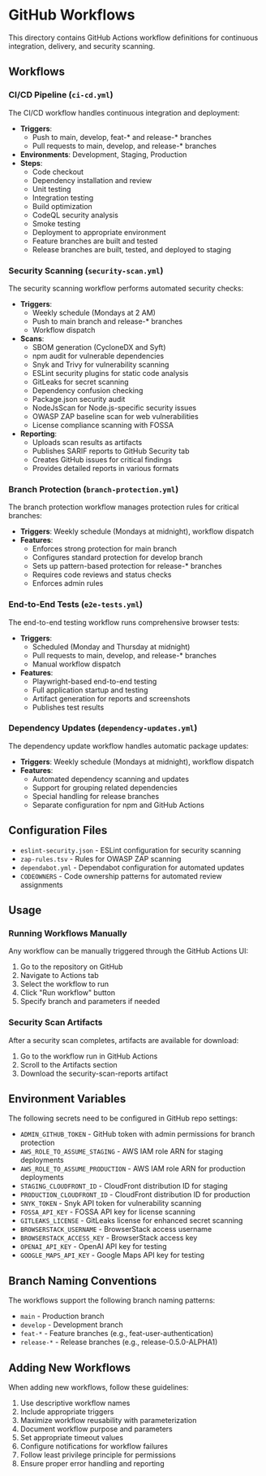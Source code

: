 # GitHub Workflows

This directory contains GitHub Actions workflow definitions for continuous integration, delivery, and security scanning.

## Workflows

### CI/CD Pipeline (`ci-cd.yml`)

The CI/CD workflow handles continuous integration and deployment:

- **Triggers**: 
  - Push to main, develop, feat-* and release-* branches
  - Pull requests to main, develop, and release-* branches
- **Environments**: Development, Staging, Production
- **Steps**:
  - Code checkout
  - Dependency installation and review
  - Unit testing
  - Integration testing
  - Build optimization
  - CodeQL security analysis
  - Smoke testing
  - Deployment to appropriate environment
  - Feature branches are built and tested
  - Release branches are built, tested, and deployed to staging

### Security Scanning (`security-scan.yml`)

The security scanning workflow performs automated security checks:

- **Triggers**: 
  - Weekly schedule (Mondays at 2 AM)
  - Push to main branch and release-* branches
  - Workflow dispatch
- **Scans**:
  - SBOM generation (CycloneDX and Syft)
  - npm audit for vulnerable dependencies
  - Snyk and Trivy for vulnerability scanning
  - ESLint security plugins for static code analysis
  - GitLeaks for secret scanning
  - Dependency confusion checking
  - Package.json security audit
  - NodeJsScan for Node.js-specific security issues
  - OWASP ZAP baseline scan for web vulnerabilities
  - License compliance scanning with FOSSA
- **Reporting**:
  - Uploads scan results as artifacts
  - Publishes SARIF reports to GitHub Security tab
  - Creates GitHub issues for critical findings
  - Provides detailed reports in various formats

### Branch Protection (`branch-protection.yml`)

The branch protection workflow manages protection rules for critical branches:

- **Triggers**: Weekly schedule (Mondays at midnight), workflow dispatch
- **Features**:
  - Enforces strong protection for main branch
  - Configures standard protection for develop branch
  - Sets up pattern-based protection for release-* branches
  - Requires code reviews and status checks
  - Enforces admin rules

### End-to-End Tests (`e2e-tests.yml`)

The end-to-end testing workflow runs comprehensive browser tests:

- **Triggers**: 
  - Scheduled (Monday and Thursday at midnight)
  - Pull requests to main, develop, and release-* branches
  - Manual workflow dispatch
- **Features**:
  - Playwright-based end-to-end testing
  - Full application startup and testing
  - Artifact generation for reports and screenshots
  - Publishes test results

### Dependency Updates (`dependency-updates.yml`)

The dependency update workflow handles automatic package updates:

- **Triggers**: Weekly schedule (Mondays at midnight), workflow dispatch
- **Features**:
  - Automated dependency scanning and updates
  - Support for grouping related dependencies
  - Special handling for release branches
  - Separate configuration for npm and GitHub Actions

## Configuration Files

- `eslint-security.json` - ESLint configuration for security scanning
- `zap-rules.tsv` - Rules for OWASP ZAP scanning
- `dependabot.yml` - Dependabot configuration for automated updates
- `CODEOWNERS` - Code ownership patterns for automated review assignments

## Usage

### Running Workflows Manually

Any workflow can be manually triggered through the GitHub Actions UI:

1. Go to the repository on GitHub
2. Navigate to Actions tab
3. Select the workflow to run
4. Click "Run workflow" button
5. Specify branch and parameters if needed

### Security Scan Artifacts

After a security scan completes, artifacts are available for download:

1. Go to the workflow run in GitHub Actions
2. Scroll to the Artifacts section
3. Download the security-scan-reports artifact

## Environment Variables

The following secrets need to be configured in GitHub repo settings:

- `ADMIN_GITHUB_TOKEN` - GitHub token with admin permissions for branch protection
- `AWS_ROLE_TO_ASSUME_STAGING` - AWS IAM role ARN for staging deployments
- `AWS_ROLE_TO_ASSUME_PRODUCTION` - AWS IAM role ARN for production deployments
- `STAGING_CLOUDFRONT_ID` - CloudFront distribution ID for staging
- `PRODUCTION_CLOUDFRONT_ID` - CloudFront distribution ID for production
- `SNYK_TOKEN` - Snyk API token for vulnerability scanning
- `FOSSA_API_KEY` - FOSSA API key for license scanning
- `GITLEAKS_LICENSE` - GitLeaks license for enhanced secret scanning
- `BROWSERSTACK_USERNAME` - BrowserStack access username
- `BROWSERSTACK_ACCESS_KEY` - BrowserStack access key
- `OPENAI_API_KEY` - OpenAI API key for testing
- `GOOGLE_MAPS_API_KEY` - Google Maps API key for testing

## Branch Naming Conventions

The workflows support the following branch naming patterns:

- `main` - Production branch
- `develop` - Development branch
- `feat-*` - Feature branches (e.g., feat-user-authentication)
- `release-*` - Release branches (e.g., release-0.5.0-ALPHA1)

## Adding New Workflows

When adding new workflows, follow these guidelines:

1. Use descriptive workflow names
2. Include appropriate triggers
3. Maximize workflow reusability with parameterization
4. Document workflow purpose and parameters
5. Set appropriate timeout values
6. Configure notifications for workflow failures
7. Follow least privilege principle for permissions
8. Ensure proper error handling and reporting 
